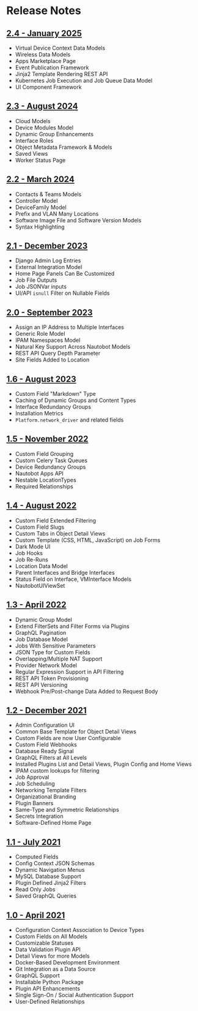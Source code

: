 # Release Notes

## [2.4 - January 2025](version-2.4.md)

- Virtual Device Context Data Models
- Wireless Data Models
- Apps Marketplace Page
- Event Publication Framework
- Jinja2 Template Rendering REST API
- Kubernetes Job Execution and Job Queue Data Model
- UI Component Framework

## [2.3 - August 2024](version-2.3.md)

- Cloud Models
- Device Modules Model
- Dynamic Group Enhancements
- Interface Roles
- Object Metadata Framework & Models
- Saved Views
- Worker Status Page

## [2.2 - March 2024](version-2.2.md)

- Contacts & Teams Models
- Controller Model
- DeviceFamily Model
- Prefix and VLAN Many Locations
- Software Image File and Software Version Models
- Syntax Highlighting

## [2.1 - December 2023](version-2.1.md)

- Django Admin Log Entries
- External Integration Model
- Home Page Panels Can Be Customized
- Job File Outputs
- Job JSONVar inputs
- UI/API `isnull` Filter on Nullable Fields

## [2.0 - September 2023](version-2.0.md)

- Assign an IP Address to Multiple Interfaces
- Generic Role Model
- IPAM Namespaces Model
- Natural Key Support Across Nautobot Models
- REST API Query Depth Parameter
- Site Fields Added to Location

## [1.6 - August 2023](version-1.6.md)

- Custom Field "Markdown" Type
- Caching of Dynamic Groups and Content Types
- Interface Redundancy Groups
- Installation Metrics
- `Platform.network_driver` and related fields

## [1.5 - November 2022](version-1.5.md)

- Custom Field Grouping
- Custom Celery Task Queues
- Device Redundancy Groups
- Nautobot Apps API
- Nestable LocationTypes
- Required Relationships

## [1.4 - August 2022](version-1.4.md)

- Custom Field Extended Filtering
- Custom Field Slugs
- Custom Tabs in Object Detail Views
- Custom Template (CSS, HTML, JavaScript) on Job Forms
- Dark Mode UI
- Job Hooks
- Job Re-Runs
- Location Data Model
- Parent Interfaces and Bridge Interfaces
- Status Field on Interface, VMInterface Models
- NautobotUIViewSet

## [1.3 - April 2022](version-1.3.md)

- Dynamic Group Model
- Extend FilterSets and Filter Forms via Plugins
- GraphQL Pagination
- Job Database Model
- Jobs With Sensitive Parameters
- JSON Type for Custom Fields
- Overlapping/Multiple NAT Support
- Provider Network Model
- Regular Expression Support in API Filtering
- REST API Token Provisioning
- REST API Versioning
- Webhook Pre/Post-change Data Added to Request Body

## [1.2 - December 2021](version-1.2.md)

- Admin Configuration UI
- Common Base Template for Object Detail Views
- Custom Fields are now User Configurable
- Custom Field Webhooks
- Database Ready Signal
- GraphQL Filters at All Levels
- Installed Plugins List and Detail Views, Plugin Config and Home Views
- IPAM custom lookups for filtering
- Job Approval
- Job Scheduling
- Networking Template Filters
- Organizational Branding
- Plugin Banners
- Same-Type and Symmetric Relationships
- Secrets Integration
- Software-Defined Home Page

## [1.1 - July 2021](version-1.1.md)

- Computed Fields
- Config Context JSON Schemas
- Dynamic Navigation Menus
- MySQL Database Support
- Plugin Defined Jinja2 Filters
- Read Only Jobs
- Saved GraphQL Queries

## [1.0 - April 2021](version-1.0.md)

- Configuration Context Association to Device Types
- Custom Fields on All Models
- Customizable Statuses
- Data Validation Plugin API
- Detail Views for more Models
- Docker-Based Development Environment
- Git Integration as a Data Source
- GraphQL Support
- Installable Python Package
- Plugin API Enhancements
- Single Sign-On / Social Authentication Support
- User-Defined Relationships

